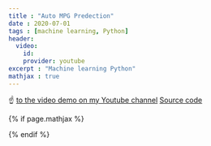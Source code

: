 ```yaml
---
title : "Auto MPG Predection"
date : 2020-07-01
tags : [machine learning, Python]
header:
  video:
    id:
    provider: youtube
excerpt : "Machine learning Python"
mathjax : true
---
```

☝️ [to the video demo on my Youtube channel]()
[Source code](https://github.com/achafi/Auto-MPG-Prediction)



{% if page.mathjax %}
<script type="text/javascript" async
  src="https://cdn.mathjax.org/mathjax/latest/MathJax.js?config=TeX-MML-AM_CHTML">
</script>
{% endif %}